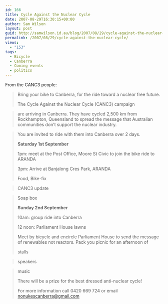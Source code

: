 ```yaml
---
id: 166
title: Cycle Against the Nuclear Cycle
date: 2007-08-29T16:30:15+00:00
author: Sam Wilson
layout: post
guid: http://samwilson.id.au/blog/2007/08/29/cycle-against-the-nuclear-cycle/
permalink: /2007/08/29/cycle-against-the-nuclear-cycle/
views:
  - "153"
tags:
  - Bicycle
  - Canberra
  - Coming events
  - politics
---
```

From the CANC3 people:

> Bring your bike to Canberra, for the ride toward a nuclear free future.
> 
> The Cycle Against the Nuclear Cycle (CANC3) campaign
  
> are arriving in Canberra. They have cycled 2,500 km from Rockhampton, Queensland to spread the message that Australian communities don’t support the nuclear industry.
  
> <!--more-->
> 
> 
  
> You are invited to ride with them into Canberra over 2 days.
> 
> **Saturday 1st September**
> 
> 1pm: meet at the Post Office, Moore St Civic to join the bike ride to ARANDA
> 
> 3pm: Arrive at Banjalong Cres Park, ARANDA
> 
> Food, Bike-fix
  
> CANC3 update
  
> Soap box
> 
> **Sunday 2nd September**
> 
> 10am: group ride into Canberra
> 
> 12 noon: Parliament House lawns
> 
> Meet by bicycle and encircle Parliament House to send the message of renewables not reactors. Pack you picnic for an afternoon of
> 
> stalls
  
> speakers
  
> music
> 
> There will be a prize for the best dressed anti-nuclear cycle!
> 
> For more information call 0420 669 724 or email <nonukescanberra@gmail.com>